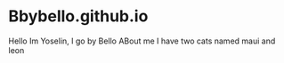# Bbybello.github.io 
Hello Im Yoselin, I go by Bello
ABout me 
I have two cats named maui and leon
